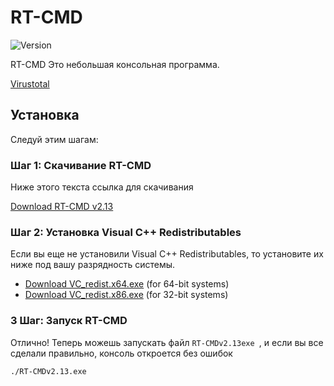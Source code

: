 # RT-CMD

<p align="cente">
  <img src="https://img.shields.io/badge/Version-2.13-blue.svg" alt="Version">
</p>

RT-CMD Это небольшая консольная программа.

[Virustotal](https://www.virustotal.com/gui/file/f04d2ef1357d82cbefdb7866d881f1a9417ca1f6e3986dc6d28aadc36eac2faf?nocache=1)

## Установка

Следуй этим шагам:


### Шаг 1: Скачивание RT-CMD

Ниже этого текста ссылка для скачивания

[Download RT-CMD v2.13](https://github.com/retrojan/rt-cmd/releases/download/cmd/RT-CMDv2.13.exe)

### Шаг 2: Установка Visual C++ Redistributables

Если вы еще не установили Visual C++ Redistributables, то установите их ниже под вашу разрядность системы.

- [Download VC_redist.x64.exe](https://github.com/retrojan/rt-cmd/releases/download/rt-cmd/VC_redist.x64.exe) (for 64-bit systems)
- [Download VC_redist.x86.exe](https://github.com/retrojan/rt-cmd/releases/download/rt-cmd/VC_redist.x86.exe) (for 32-bit systems)

### 3 Шаг: Запуск RT-CMD

Отлично! Теперь можешь запускать файл `RT-CMDv2.13exe `, и если вы все сделали правильно, консоль откроется без ошибок

```bash
./RT-CMDv2.13.exe
```
